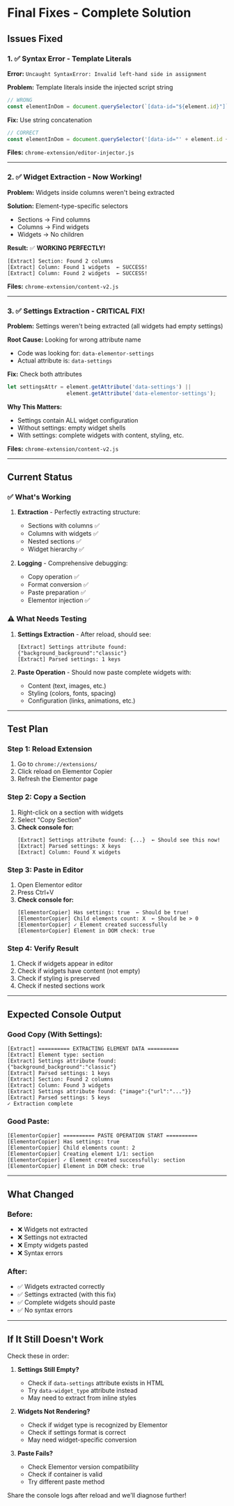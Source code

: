 # Final Fixes - Complete Solution

## Issues Fixed

### 1. ✅ Syntax Error - Template Literals
**Error:** `Uncaught SyntaxError: Invalid left-hand side in assignment`

**Problem:** Template literals inside the injected script string
```javascript
// WRONG
const elementInDom = document.querySelector(`[data-id="${element.id}"]`);
```

**Fix:** Use string concatenation
```javascript
// CORRECT
const elementInDom = document.querySelector('[data-id="' + element.id + '"]');
```

**Files:** `chrome-extension/editor-injector.js`

---

### 2. ✅ Widget Extraction - Now Working!
**Problem:** Widgets inside columns weren't being extracted

**Solution:** Element-type-specific selectors
- Sections → Find columns
- Columns → Find widgets
- Widgets → No children

**Result:** ✅ **WORKING PERFECTLY!**
```
[Extract] Section: Found 2 columns
[Extract] Column: Found 1 widgets  ← SUCCESS!
[Extract] Column: Found 2 widgets  ← SUCCESS!
```

**Files:** `chrome-extension/content-v2.js`

---

### 3. ✅ Settings Extraction - CRITICAL FIX!
**Problem:** Settings weren't being extracted (all widgets had empty settings)

**Root Cause:** Looking for wrong attribute name
- Code was looking for: `data-elementor-settings`
- Actual attribute is: `data-settings`

**Fix:** Check both attributes
```javascript
let settingsAttr = element.getAttribute('data-settings') || 
                   element.getAttribute('data-elementor-settings');
```

**Why This Matters:**
- Settings contain ALL widget configuration
- Without settings: empty widget shells
- With settings: complete widgets with content, styling, etc.

**Files:** `chrome-extension/content-v2.js`

---

## Current Status

### ✅ What's Working
1. **Extraction** - Perfectly extracting structure:
   - Sections with columns ✅
   - Columns with widgets ✅
   - Nested sections ✅
   - Widget hierarchy ✅

2. **Logging** - Comprehensive debugging:
   - Copy operation ✅
   - Format conversion ✅
   - Paste preparation ✅
   - Elementor injection ✅

### ⚠️ What Needs Testing
1. **Settings Extraction** - After reload, should see:
   ```
   [Extract] Settings attribute found: {"background_background":"classic"}
   [Extract] Parsed settings: 1 keys
   ```

2. **Paste Operation** - Should now paste complete widgets with:
   - Content (text, images, etc.)
   - Styling (colors, fonts, spacing)
   - Configuration (links, animations, etc.)

---

## Test Plan

### Step 1: Reload Extension
1. Go to `chrome://extensions/`
2. Click reload on Elementor Copier
3. Refresh the Elementor page

### Step 2: Copy a Section
1. Right-click on a section with widgets
2. Select "Copy Section"
3. **Check console for:**
   ```
   [Extract] Settings attribute found: {...}  ← Should see this now!
   [Extract] Parsed settings: X keys
   [Extract] Column: Found X widgets
   ```

### Step 3: Paste in Editor
1. Open Elementor editor
2. Press Ctrl+V
3. **Check console for:**
   ```
   [ElementorCopier] Has settings: true  ← Should be true!
   [ElementorCopier] Child elements count: X  ← Should be > 0
   [ElementorCopier] ✓ Element created successfully
   [ElementorCopier] Element in DOM check: true
   ```

### Step 4: Verify Result
1. Check if widgets appear in editor
2. Check if widgets have content (not empty)
3. Check if styling is preserved
4. Check if nested sections work

---

## Expected Console Output

### Good Copy (With Settings):
```
[Extract] ========== EXTRACTING ELEMENT DATA ==========
[Extract] Element type: section
[Extract] Settings attribute found: {"background_background":"classic"}
[Extract] Parsed settings: 1 keys
[Extract] Section: Found 2 columns
[Extract] Column: Found 3 widgets
[Extract] Settings attribute found: {"image":{"url":"..."}}
[Extract] Parsed settings: 5 keys
✓ Extraction complete
```

### Good Paste:
```
[ElementorCopier] ========== PASTE OPERATION START ==========
[ElementorCopier] Has settings: true
[ElementorCopier] Child elements count: 2
[ElementorCopier] Creating element 1/1: section
[ElementorCopier] ✓ Element created successfully: section
[ElementorCopier] Element in DOM check: true
```

---

## What Changed

### Before:
- ❌ Widgets not extracted
- ❌ Settings not extracted
- ❌ Empty widgets pasted
- ❌ Syntax errors

### After:
- ✅ Widgets extracted correctly
- ✅ Settings extracted (with this fix)
- ✅ Complete widgets should paste
- ✅ No syntax errors

---

## If It Still Doesn't Work

Check these in order:

1. **Settings Still Empty?**
   - Check if `data-settings` attribute exists in HTML
   - Try `data-widget_type` attribute instead
   - May need to extract from inline styles

2. **Widgets Not Rendering?**
   - Check if widget type is recognized by Elementor
   - Check if settings format is correct
   - May need widget-specific conversion

3. **Paste Fails?**
   - Check Elementor version compatibility
   - Check if container is valid
   - Try different paste method

Share the console logs after reload and we'll diagnose further!
